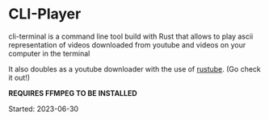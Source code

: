 # CLI-Player

cli-terminal is a command line tool build with Rust that allows to play ascii representation of videos downloaded from youtube and videos on your computer in the terminal

It also doubles as a youtube downloader with the use of [rustube](https://github.com/DzenanJupic/rustube). (Go check it out!)


**REQUIRES FFMPEG TO BE INSTALLED**

Started: 2023-06-30